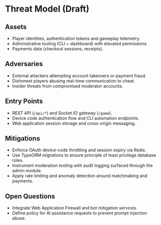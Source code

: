 # Threat Model (Draft)

## Assets
- Player identities, authentication tokens and gameplay telemetry.
- Administrative tooling (CLI + dashboard) with elevated permissions.
- Payments data (checkout sessions, receipts).

## Adversaries
- External attackers attempting account takeovers or payment fraud.
- Dishonest players abusing real-time communication to cheat.
- Insider threats from compromised moderator accounts.

## Entry Points
- REST API (`/api/*`) and Socket.IO gateway (`/game`).
- Device code authentication flow and CLI automation endpoints.
- Web application session storage and cross-origin messaging.

## Mitigations
- Enforce OAuth device-code throttling and session expiry via Redis.
- Use TypeORM migrations to ensure principle of least privilege database roles.
- Instrument moderation tooling with audit logging surfaced through the admin module.
- Apply rate limiting and anomaly detection around matchmaking and payments.

## Open Questions
- Integrate Web Application Firewall and bot mitigation services.
- Define policy for AI assistance requests to prevent prompt injection abuse.
